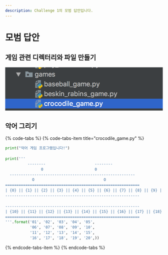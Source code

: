 ```yaml
---
description: Challenge 1의 모범 답안입니다.
---
```


# 모범 답안

## 게임 관련 디렉터리와 파일 만들기

![&#xAC8C;&#xC784; &#xAD00;&#xB828; &#xB514;&#xB809;&#xD130;&#xB9AC;&#xC640; &#xD30C;&#xC77C;](../../.gitbook/assets/2018-06-17-10.15.13.png)

## 악어 그리기

{% code-tabs %}
{% code-tabs-item title="crocodile\_game.py" %}
```python
print("악어 게임 프로그램입니다!")

print('''
          --------                      --------
                0                       0
  --------------------------------------------------------
            O                               O
============================================================
| {0} || {1} || {2} || {3} || {4} || {5} || {6} || {7} || {8} || {9} |
------------------------------------------------------------

------------------------------------------------------------
| {10} || {11} || {12} || {13} || {14} || {15} || {16} || {17} || {18} || {19} |
============================================================
'''.format('01', '02', '03', '04', '05',
           '06', '07', '08', '09', '10',
           '11', '12', '13', '14', '15',
           '16', '17', '18', '19', '20',))
```
{% endcode-tabs-item %}
{% endcode-tabs %}

 

